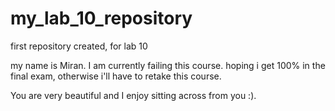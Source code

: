 # my_lab_10_repository
first repository created, for lab 10 

my name is Miran. I am currently failing this course. hoping i get 100% in the final exam, otherwise i'll have to retake this course. 


You are very beautiful and I enjoy sitting across from you :).
